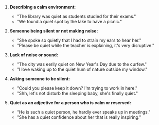 1. **Describing a calm environment:**
   - "The library was quiet as students studied for their exams."
   - "We found a quiet spot by the lake to have a picnic."

2. **Someone being silent or not making noise:**
   - "She spoke so quietly that I had to strain my ears to hear her."
   - "Please be quiet while the teacher is explaining, it's very disruptive."

3. **Lack of noise or sound:**
   - "The city was eerily quiet on New Year's Day due to the curfew."
   - "I love waking up to the quiet hum of nature outside my window."

4. **Asking someone to be silent:**
   - "Could you please keep it down? I'm trying to work in here."
   - "Shh, let's not disturb the sleeping baby, she's finally quiet."

5. **Quiet as an adjective for a person who is calm or reserved:**
   - "He is such a quiet person, he hardly ever speaks up in meetings."
   - "She has a quiet confidence about her that is really inspiring."